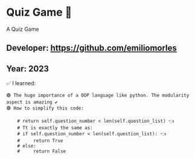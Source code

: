 # Quiz Game 👀

A Quiz Game

## Developer: https://github.com/emiliomorles

## Year: 2023

✅ I learned:

    🟢 The huge importance of a OOP language like python. The modularity aspect is amazing ✔️ 
    🟢 How to simplify this code:

        # return self.question_number < len(self.question_list) 👈
        # Tt is exactly the same as:
        # if self.question_number < len(self.question_list): 👈
        #     return True
        # else:
        #     return False
